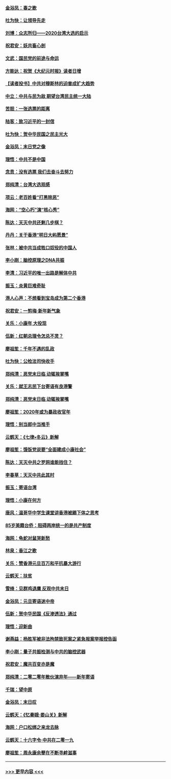 #### [金浴凤：春之歌](../pages/nsc993/n11797687.md?t=01170811) 
#### [吐为快：让领导先走](../pages/nsc993/n11797512.md?t=01170811) 
#### [刘博：众志所归——2020台湾大选的启示](../pages/nsc993/n11796878.md?t=01170811) 
#### [祝君安：妖共畜心剖](../pages/nsc993/n11794273.md?t=01170811) 
#### [文武：国民党的前途与命运](../pages/nsc993/n11794198.md?t=01170811) 
#### [方能达：祝贺《大纪元时报》读者日增](../pages/nsc993/n11793807.md?t=01170811) 
#### [【读者投书】中共对穆斯林的迫害成扩大趋势](../pages/nsc993/n11791371.md?t=01170811) 
#### [中立：中共与民为敌 期望台湾民主统一大陆](../pages/nsc993/n11790392.md?t=01170811) 
#### [苦胆：一张选票的距离](../pages/nsc993/n11788914.md?t=01170811) 
#### [陆客：致习近平的一封信](../pages/nsc993/n11788867.md?t=01170811) 
#### [吐为快：贺中华民国之民主光大](../pages/nsc993/n11788618.md?t=01170811) 
#### [金浴凤：末日党之像](../pages/nsc993/n11787475.md?t=01170811) 
#### [理悟：中共不是中国](../pages/nsc993/n11787463.md?t=01170811) 
#### [念贲：没有选票  我们去奋斗去努力](../pages/nsc993/n11787398.md?t=01170811) 
#### [郑纯清：台湾大选观感](../pages/nsc993/n11786210.md?t=01170811) 
#### [项云：老百姓看“打黑除恶”](../pages/nsc993/n11785398.md?t=01170811) 
#### [海网：“空心朽”演“核心秀”](../pages/nsc993/n11783874.md?t=01170811) 
#### [陈达：天灭中共还剩几步棋？](../pages/nsc993/n11783719.md?t=01170811) 
#### [丹丹：关于香港“明日大屿愿景”](../pages/nsc993/n11783273.md?t=01170811) 
#### [张林：被中共当成牲口奴役的中国人](../pages/nsc993/n11782397.md?t=01170811) 
#### [李小刚：脑控原理之DNA共振](../pages/nsc993/n11780962.md?t=01170811) 
#### [李清：习近平的唯一出路是解体中共](../pages/nsc993/n11780866.md?t=01170811) 
#### [振玉：炎黄巨难奇耻](../pages/nsc993/n11779632.md?t=01170811) 
#### [港人心声：不想看到宝岛成为第二个香港](../pages/nsc993/n11778817.md?t=01170811) 
#### [祝君安：一剪梅‧新年新气象](../pages/nsc993/n11776340.md?t=01170811) 
#### [关乐：小康年 大役现](../pages/nsc993/n11774213.md?t=01170811) 
#### [伍新：红朝总理令怎总不灵？](../pages/nsc993/n11770813.md?t=01170811) 
#### [廖祖笙：千年不遇的乱政](../pages/nsc993/n11770373.md?t=01170811) 
#### [吐为快：公检法司快收手](../pages/nsc993/n11770359.md?t=01170811) 
#### [郑纯清：恶党末日临 动辄挨掌嘴](../pages/nsc993/n11769912.md?t=01170811) 
#### [关乐：就王志民下台寄语有良港警](../pages/nsc993/n11769903.md?t=01170811) 
#### [郑纯清：恶党末日临 动辄挨掌嘴](../pages/nsc993/n11769356.md?t=01170811) 
#### [廖祖笙：2020年或为暴政收官年](../pages/nsc993/n11768216.md?t=01170811) 
#### [理悟：别当郎中当推手](../pages/nsc993/n11768243.md?t=01170811) 
#### [云鹤天：《七律▪冬云》新解](../pages/nsc993/n11768204.md?t=01170811) 
#### [廖祖笙：饿饭党说要“全面建成小康社会”](../pages/nsc993/n11767482.md?t=01170811) 
#### [陈达：天灭中共之罗网谁能挡住？](../pages/nsc993/n11767465.md?t=01170811) 
#### [李春草：天灭中共此其时](../pages/nsc993/n11767452.md?t=01170811) 
#### [振玉：寄语台湾](../pages/nsc993/n11767432.md?t=01170811) 
#### [理悟：小康在何方](../pages/nsc993/n11767394.md?t=01170811) 
#### [唐风：温哥华中学生课堂讲香港被踢下体之思考](../pages/nsc993/n11766848.md?t=01170811) 
#### [85岁美籍台侨：阻碍两岸统一的是共产制度](../pages/nsc993/n11765043.md?t=01170811) 
#### [海网：龟蛇对鼠哭新愁](../pages/nsc993/n11764895.md?t=01170811) 
#### [林泉：香江之歌](../pages/nsc993/n11764415.md?t=01170811) 
#### [关乐：赞香港元旦百万和平抗暴大游行](../pages/nsc993/n11764382.md?t=01170811) 
#### [云鹤天：扶贫](../pages/nsc993/n11764245.md?t=01170811) 
#### [雪绮：见群鸡退鹰  反观中共末日](../pages/nsc993/n11762112.md?t=01170811) 
#### [金浴凤：元旦寄语迷中帝](../pages/nsc993/n11761788.md?t=01170811) 
#### [伍新：贺中华民国《反渗透法》通过](../pages/nsc993/n11761994.md?t=01170811) 
#### [理悟：迎新曲](../pages/nsc993/n11761152.md?t=01170811) 
#### [谢燕益：杨胜军被非法拘禁致死案之紧急报案举报控告函](../pages/nsc993/n11756134.md?t=01170811) 
#### [李小刚：量子共振检测与中共的脑控武器](../pages/nsc993/n11754518.md?t=01170811) 
#### [祝君安：魔共百变亦是魔](../pages/nsc993/n11754469.md?t=01170811) 
#### [郑纯清：二零二零年散伙演弃年——新年寄语](../pages/nsc993/n11754195.md?t=01170811) 
#### [千瑞：望中原](../pages/nsc993/n11754159.md?t=01170811) 
#### [金浴凤：末日叹](../pages/nsc993/n11752359.md?t=01170811) 
#### [云鹤天：《忆秦娥‧娄山关》新解](../pages/nsc993/n11752348.md?t=01170811) 
#### [海网：户口松绑之来龙去脉](../pages/nsc993/n11752328.md?t=01170811) 
#### [云鹤天：十六字令‧中共在二零一九](../pages/nsc993/n11752305.md?t=01170811) 
#### [廖祖笙：周永康余孽在不断寻衅滋事](../pages/nsc993/n11751013.md?t=01170811) 

----
#### [ >>> 更早内容 <<< ](../indexes/nsc993-earlier.md)
